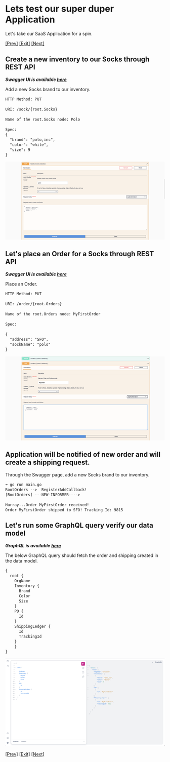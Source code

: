# Lets test our super duper Application

Let's take our SaaS Application for a spin.

[[Prev]](Playground-SockShop-App-Access.md) [[Exit]](../../README.md) [[Next]](Playground-SockShop-Wrap.md)

## Create a new inventory to our Socks through REST API

***Swagger UI is available [here](http://localhost:8080/sockshop.com/docs#/)***

Add a new Socks brand to our inventory.

```
HTTP Method: PUT

URI: /sock/{root.Socks}

Name of the root.Socks node: Polo

Spec:
{
  "brand": "polo,inc",
  "color": "white",
  "size": 9
}
```
![SockAdd](../images/Playground-14-App-Test-Sock-Polo.png)

## Let's place an Order for a Socks through REST API

***Swagger UI is available [here](http://localhost:8080/sockshop.com/docs#/)***

Place an Order.

```
HTTP Method: PUT

URI: /order/{root.Orders}

Name of the root.Orders node: MyFirstOrder

Spec:

{
  "address": "SFO",
  "sockName": "polo"
}
```
![SockOrder](../images/Playground-15-App-Test-MyFirstOrder.png)

## Application will be notified of new order and will create a shipping request.

Through the Swagger page, add a new Socks brand to our inventory.

```
➜ go run main.go
RootOrders -->  RegisterAddCallback!
[RootOrders] ---NEW-INFORMER---->

Hurray...Order MyFirstOrder received!
Order MyFirstOrder shipped to SFO! Tracking Id: 9815
```

## Let's run some GraphQL query verify our data model

***GraphQL is available [here](http://localhost:8080/apis/graphql/v1)***

The below GraphQL query should fetch the order and shipping created in the data model.

```
{
  root {
    OrgName
    Inventory {
      Brand
      Color
      Size
    }
    PO {
      Id
    }
    ShippingLedger {
      Id
      TrackingId
    }
	}
}
```
![GraphQL](../images/Playground-16-App-Test-GraphQL-Query.png)

[[Prev]](Playground-SockShop-App-Access.md) [[Exit]](../../README.md) [[Next]](Playground-SockShop-Wrap.md)